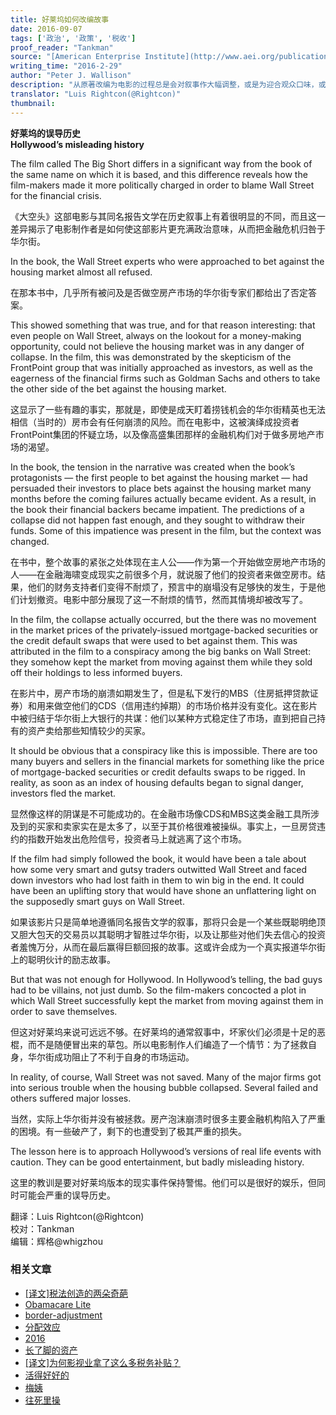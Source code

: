 ```yaml
---
title: 好莱坞如何改编故事
date: 2016-09-07
tags: ['政治', '政策', '税收']
proof_reader: "Tankman"
source: "[American Enterprise Institute](http://www.aei.org/publication/hollywoods-misleading-history/)"
writing_time: "2016-2-29"
author: "Peter J. Wallison"
description: "从原著改编为电影的过程总是会对叙事作大幅调整，或是为迎合观众口味，或是出于编导政治倾向，或兼而有之，有意思的问题是，在改编时，电影通常会朝哪个方向改？《大空头》为我们提供了一个案例。"
translator: "Luis Rightcon(@Rightcon)"
thumbnail:
---
```


**好莱坞的误导历史**  
**Hollywood’s misleading history**

The film called The Big Short differs in a significant way from the book of the same name on which it is based, and this difference reveals how the film-makers made it more politically charged in order to blame Wall Street for the financial crisis.

《大空头》这部电影与其同名报告文学在历史叙事上有着很明显的不同，而且这一差异揭示了电影制作者是如何使这部影片更充满政治意味，从而把金融危机归咎于华尔街。

In the book, the Wall Street experts who were approached to bet against the housing market almost all refused.

在那本书中，几乎所有被问及是否做空房产市场的华尔街专家们都给出了否定答案。

This showed something that was true, and for that reason interesting: that even people on Wall Street, always on the lookout for a money-making opportunity, could not believe the housing market was in any danger of collapse. In the film, this was demonstrated by the skepticism of the FrontPoint group that was initially approached as investors, as well as the eagerness of the financial firms such as Goldman Sachs and others to take the other side of the bet against the housing market.

这显示了一些有趣的事实，那就是，即使是成天盯着捞钱机会的华尔街精英也无法相信（当时的）房市会有任何崩溃的风险。而在电影中，这被演绎成投资者FrontPoint集团的怀疑立场，以及像高盛集团那样的金融机构们对于做多房地产市场的渴望。

In the book, the tension in the narrative was created when the book’s protagonists — the first people to bet against the housing market — had persuaded their investors to place bets against the housing market many months before the coming failures actually became evident. As a result, in the book their financial backers became impatient. The predictions of a collapse did not happen fast enough, and they sought to withdraw their funds. Some of this impatience was present in the film, but the context was changed.

在书中，整个故事的紧张之处体现在主人公——作为第一个开始做空房地产市场的人——在金融海啸变成现实之前很多个月，就说服了他们的投资者来做空房市。结果，他们的财务支持者们变得不耐烦了，预言中的崩塌没有足够快的发生，于是他们计划撤资。电影中部分展现了这一不耐烦的情节，然而其情境却被改写了。

In the film, the collapse actually occurred, but the there was no movement in the market prices of the privately-issued mortgage-backed securities or the credit default swaps that were used to bet against them. This was attributed in the film to a conspiracy among the big banks on Wall Street: they somehow kept the market from moving against them while they sold off their holdings to less informed buyers.

在影片中，房产市场的崩溃如期发生了，但是私下发行的MBS（住房抵押贷款证券）和用来做空他们的CDS（信用违约掉期）的市场价格并没有变化。这在影片中被归结于华尔街上大银行的共谋：他们以某种方式稳定住了市场，直到把自己持有的资产卖给那些知情较少的买家。

It should be obvious that a conspiracy like this is impossible. There are too many buyers and sellers in the financial markets for something like the price of mortgage-backed securities or credit defaults swaps to be rigged. In reality, as soon as an index of housing defaults began to signal danger, investors fled the market.

显然像这样的阴谋是不可能成功的。在金融市场像CDS和MBS这类金融工具所涉及到的买家和卖家实在是太多了，以至于其价格很难被操纵。事实上，一旦房贷违约的指数开始发出危险信号，投资者马上就逃离了这个市场。

If the film had simply followed the book, it would have been a tale about how some very smart and gutsy traders outwitted Wall Street and faced down investors who had lost faith in them to win big in the end. It could have been an uplifting story that would have shone an unflattering light on the supposedly smart guys on Wall Street.

如果该影片只是简单地遵循同名报告文学的叙事，那将只会是一个某些既聪明绝顶又胆大包天的交易员以其聪明才智胜过华尔街，以及让那些对他们失去信心的投资者羞愧万分，从而在最后赢得巨额回报的故事。这或许会成为一个真实报道华尔街上的聪明伙计的励志故事。

But that was not enough for Hollywood. In Hollywood’s telling, the bad guys had to be villains, not just dumb. So the film-makers concocted a plot in which Wall Street successfully kept the market from moving against them in order to save themselves.

但这对好莱坞来说可远远不够。在好莱坞的通常叙事中，坏家伙们必须是十足的恶棍，而不是随便冒出来的草包。所以电影制作人们编造了一个情节：为了拯救自身，华尔街成功阻止了不利于自身的市场运动。

In reality, of course, Wall Street was not saved. Many of the major firms got into serious trouble when the housing bubble collapsed. Several failed and others suffered major losses.

当然，实际上华尔街并没有被拯救。房产泡沫崩溃时很多主要金融机构陷入了严重的困境。有一些破产了，剩下的也遭受到了极其严重的损失。

The lesson here is to approach Hollywood’s versions of real life events with caution. They can be good entertainment, but badly misleading history.

这里的教训是要对好莱坞版本的现实事件保持警惕。他们可以是很好的娱乐，但同时可能会严重的误导历史。


翻译：Luis Rightcon(@Rightcon)  
校对：Tankman  
编辑：辉格@whigzhou


### 相关文章

* [[译文]税法创造的两朵奇葩](https://headsalon.org/archives/7556.html "[译文]税法创造的两朵奇葩")
* [Obamacare Lite](https://headsalon.org/archives/7664.html "Obamacare Lite")
* [border-adjustment](https://headsalon.org/archives/7673.html "border-adjustment")
* [分配效应](https://headsalon.org/archives/7675.html "分配效应")
* [2016](https://headsalon.org/archives/7500.html "2016")
* [长了脚的资产](https://headsalon.org/archives/7611.html "长了脚的资产")
* [[译文]为何影视业拿了这么多税务补贴？](https://headsalon.org/archives/7371.html "[译文]为何影视业拿了这么多税务补贴？")
* [活得好好的](https://headsalon.org/archives/7320.html "活得好好的")
* [梅姨](https://headsalon.org/archives/7281.html "梅姨")
* [往死里操](https://headsalon.org/archives/7219.html "往死里操")
